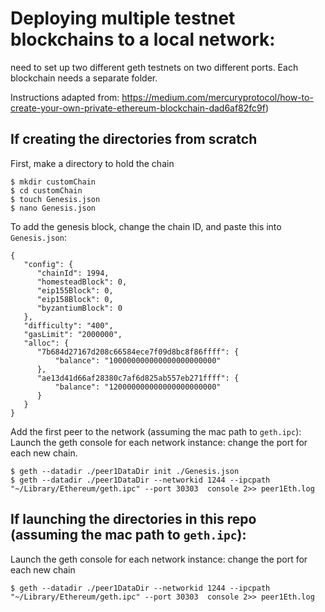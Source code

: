 # Deploying multiple testnet blockchains to a local network:

need to set up two different geth testnets on two different ports. Each blockchain needs a separate folder.

Instructions adapted from: https://medium.com/mercuryprotocol/how-to-create-your-own-private-ethereum-blockchain-dad6af82fc9f)

## If creating the directories from scratch

First, make a directory to hold the chain
```
$ mkdir customChain
$ cd customChain
$ touch Genesis.json
$ nano Genesis.json
```

To add the genesis block, change the chain ID, and paste this into `Genesis.json`:

```
{
   "config": {
      "chainId": 1994,
      "homesteadBlock": 0,
      "eip155Block": 0,
      "eip158Block": 0,
      "byzantiumBlock": 0
   },
   "difficulty": "400",
   "gasLimit": "2000000",
   "alloc": {
      "7b684d27167d208c66584ece7f09d8bc8f86ffff": { 
          "balance": "100000000000000000000000" 
      },
      "ae13d41d66af28380c7af6d825ab557eb271ffff": { 
          "balance": "120000000000000000000000" 
      }
   }
}
```


Add the first peer to the network (assuming the mac path to `geth.ipc`):
Launch the geth console for each network instance: change the port for each new chain.

```
$ geth --datadir ./peer1DataDir init ./Genesis.json
$ geth --datadir ./peer1DataDir --networkid 1244 --ipcpath  "~/Library/Ethereum/geth.ipc" --port 30303  console 2>> peer1Eth.log
```

## If launching the directories in this repo (assuming the mac path to `geth.ipc`):
Launch the geth console for each network instance: change the port for each new chain
```
$ geth --datadir ./peer1DataDir --networkid 1244 --ipcpath  "~/Library/Ethereum/geth.ipc" --port 30303  console 2>> peer1Eth.log
```
